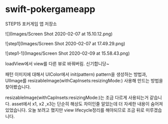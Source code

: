 # swift-pokergameapp
STEP15 포커게임 앱 저장소

![](Images/Screen Shot 2020-02-07 at 15.10.12.png)

![step1](Images/Screen Shot 2020-02-07 at 17.49.29.png)

![step1-1](Images/Screen Shot 2020-02-09 at 15.58.43.png)









loadView에서 view를 다른 뷰로 바꿔버림. 신기합니당~

패턴 이미지에 대해서 UIColor에서 init(pattern) pattern을 생성하는 방법과, UIImage를 resizableImage(withCapInsets:resizingMode:) 사용해 만드는 방법을 찾아봤습니다.

resizableImage(withCapInsets:resizingMode:)는 조금 다르게 사용되는거 같습니다. asset에서 x1, x2 ,x3는 단순히 해상도 차이인줄 알았는데 더 자세한 내용이 숨어져있었습니다. 오늘 보려고 했지만 view lifecycle정리를 해야되므로 조금 뒤로 미루겠습니다. 



